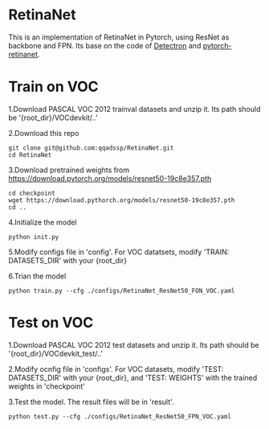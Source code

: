 # RetinaNet

This is an implementation of RetinaNet in Pytorch, using ResNet as backbone and FPN. Its base on the code of [Detectron](https://github.com/facebookresearch/Detectron) and [pytorch-retinanet](https://github.com/kuangliu/pytoch-retinanet).  

# Train on VOC  

1.Download PASCAL VOC 2012 trainval datasets and unzip it. Its path should be '{root_dir}/VOCdevkit/..'  

2.Download this repo  

    git clone git@github.com:qqadssp/RetinaNet.git  
    cd RetinaNet  

3.Download pretrained weights from https://download.pytorch.org/models/resnet50-19c8e357.pth  

    cd checkpoint  
    wget https://download.pythorch.org/models/resnet50-19c8e357.pth  
    cd ..  

4.Initialize the model  

    python init.py  

5.Modify configs file in 'config'. For VOC datatsets, modify 'TRAIN: DATASETS_DIR' with your {root_dir}  

6.Trian the model 

    python train.py --cfg ./configs/RetinaNet_ResNet50_FON_VOC.yaml  

# Test on VOC  

1.Download PASCAL VOC 2012 test datasets and unzip it. Its path should be '{root_dir}/VOCdevkit_test/..'  

2.Modify ocnfig file in 'configs'. For VOC datasets, modify 'TEST: DATASETS_DIR' with your {root_dir}, and 'TEST: WEIGHTS' with the trained weights in 'checkpoint'  

3.Test the model. The result files will be in 'result'.  

    python test.py --cfg ./configs/RetinaNet_ResNet50_FPN_VOC.yaml  

